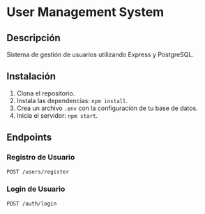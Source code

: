 # User Management System

## Descripción

Sistema de gestión de usuarios utilizando Express y PostgreSQL.

## Instalación

1. Clona el repositorio.
2. Instala las dependencias: `npm install`.
3. Crea un archivo `.env` con la configuración de tu base de datos.
4. Inicia el servidor: `npm start`.

## Endpoints

### Registro de Usuario

`POST /users/register`

### Login de Usuario

`POST /auth/login`
